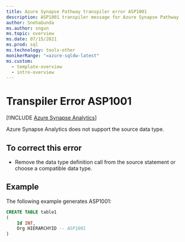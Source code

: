 ```yaml
---
title: Azure Synapse Pathway transpiler error ASP1001
description: ASP1001 transpiler message for Azure Synapse Pathway
author: SnehaGunda
ms.author: sngun
ms.topic: overview
ms.date: 07/15/2021
ms.prod: sql
ms.technology: tools-other
monikerRange: "=azure-sqldw-latest"
ms.custom:
  - template-overview
  - intro-overview
---
```

# Transpiler Error ASP1001
[!INCLUDE [Azure Synapse Analytics](../../../includes/applies-to-version/asa.md)]

Azure Synapse Analytics does not support the source data type.

## To correct this error

* Remove the data type definition call from the source statement or choose a compatible data type.

## Example

The following example generates ASP1001:

```sql
CREATE TABLE table1
(
    Id INT,
    Org HIERARCHYID -- ASP1001
)
```
